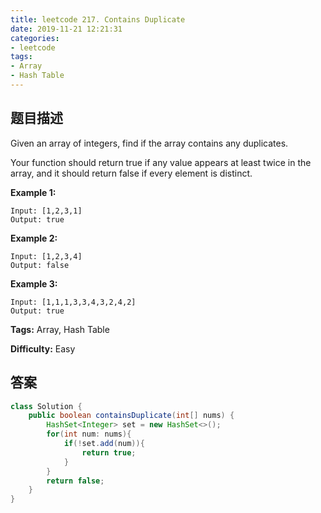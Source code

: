 ```yaml
---
title: leetcode 217. Contains Duplicate
date: 2019-11-21 12:21:31
categories:
- leetcode
tags:
- Array
- Hash Table
---
```

## 题目描述
Given an array of integers, find if the array contains any duplicates.

Your function should return true if any value appears at least twice in the
array, and it should return false if every element is distinct.

**Example 1:**
        
    Input: [1,2,3,1]
    Output: true

**Example 2:**
        
    Input: [1,2,3,4]
    Output: false

**Example 3:**
        
    Input: [1,1,1,3,3,4,3,2,4,2]
    Output: true


**Tags:** Array, Hash Table

**Difficulty:** Easy
## 答案
<!--more-->
```java
class Solution {
    public boolean containsDuplicate(int[] nums) {
        HashSet<Integer> set = new HashSet<>();
        for(int num: nums){
            if(!set.add(num)){
                return true;
            }
        }
        return false;
    }
}
```
